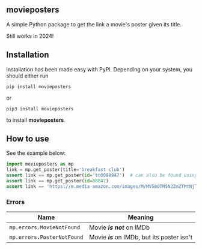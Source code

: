 ## movieposters

A simple Python package to get the link a movie's poster given its title.

Still works in 2024!

## Installation

Installation has been made easy with PyPI. Depending on your system, you should either run

```pip install movieposters```

or

```pip3 install movieposters```

to install **movieposters**.

## How to use
See the example below:
```python
import movieposters as mp
link = mp.get_poster(title='breakfast club')
assert link == mp.get_poster(id='tt0088847')  # can also be found using movie's id
assert link == mp.get_poster(id=88847)
assert link == 'https://m.media-amazon.com/images/M/MV5BOTM5N2ZmZTMtNjlmOS00YzlkLTk3YjEtNTU1ZmQ5OTdhODZhXkEyXkFqcGdeQXVyMTQxNzMzNDI@._V1_QL75_UX380_CR0,16,380,562_.jpg'
```

### Errors

| Name                       | Meaning                                      |
|----------------------------|----------------------------------------------|
| `mp.errors.MovieNotFound`  | Movie _**is not**_ on IMDb                   |
| `mp.errors.PosterNotFound` | Movie _**is**_ on IMDb, but its poster isn't |
